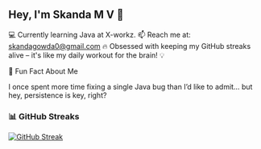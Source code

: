 ## Hey, I'm Skanda M V 👋


💻 Currently learning Java at X-workz.
📫 Reach me at: skandagowda0@gmail.com
🔥 Obsessed with keeping my GitHub streaks alive – it's like my daily workout for the brain! 💡

🌟 Fun Fact About Me 

I once spent more time fixing a single Java bug than I’d like to admit… but hey, persistence is key, right? 

### 📊 GitHub Streaks  
[![GitHub Streak](https://streak-stats.demolab.com/?user=SKANDAMV27&theme=dark&hide_border=true)](https://git.io/streak-stats)



 


